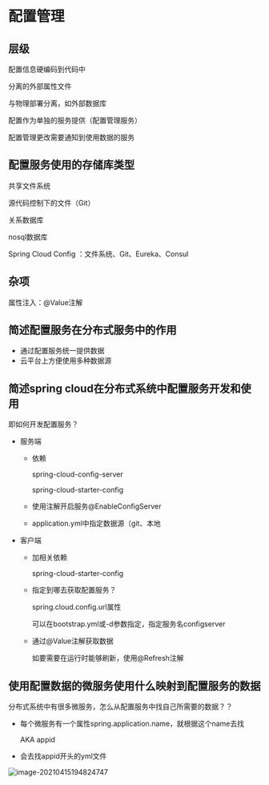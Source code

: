 # 配置管理

## 层级

配置信息硬编码到代码中

分离的外部属性文件

与物理部署分离，如外部数据库

配置作为单独的服务提供（配置管理服务）

配置管理更改需要通知到使用数据的服务

## 配置服务使用的存储库类型

共享文件系统

源代码控制下的文件（Git）

关系数据库

nosql数据库

Spring Cloud Config ：文件系统、Git、Eureka、Consul



## 杂项

属性注入：@Value注解

## 简述配置服务在分布式服务中的作用

* 通过配置服务统一提供数据
* 云平台上方便使用多种数据源

## 简述spring cloud在分布式系统中配置服务开发和使用

即如何开发配置服务？

* 服务端

	* 依赖

		spring-cloud-config-server

		spring-cloud-starter-config

	* 使用注解开启服务@EnableConfigServer

	* application.yml中指定数据源（git、本地

* 客户端

	* 加相关依赖

		spring-cloud-starter-config

	* 指定到哪去获取配置服务？

	  spring.cloud.config.url属性

	  可以在bootstrap.yml或-d参数指定，指定服务名configserver

	* 通过@Value注解获取数据

		如要需要在运行时能够刷新，使用@Refresh注解

## 使用配置数据的微服务使用什么映射到配置服务的数据

分布式系统中有很多微服务，怎么从配置服务中找自己所需要的数据？？

* 每个微服务有一个属性spring.application.name，就根据这个name去找

	AKA appid

* 会去找appid开头的yml文件

![image-20210415194824747](https://cyzblog.oss-cn-beijing.aliyuncs.com/image-20210415194824747.png)

